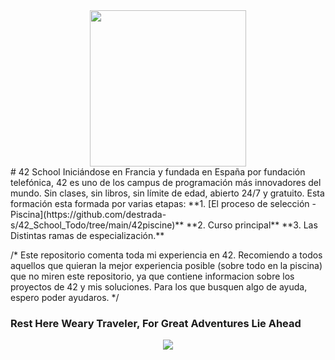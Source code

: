 <div align= "center">
<img src= "https://user-images.githubusercontent.com/114681445/205617171-5d99fa21-0aaa-4e60-91d4-466248237c62.gif" width = "250px">
 </div>
 # 42 School
Iniciándose en Francia y fundada en España por fundación telefónica, 42 es uno de los campus de programación más innovadores del mundo. Sin clases, sin libros, sin límite de edad, abierto 24/7 y gratuito.
Esta formación esta formada por varias etapas:
**1. [El proceso de selección - Piscina](https://github.com/destrada-s/42_School_Todo/tree/main/42piscine)**
**2. Curso principal**
**3. Las Distintas ramas de especialización.**

/*
Este repositorio comenta toda mi experiencia en 42. Recomiendo a todos aquellos que quieran la mejor experiencia posible (sobre todo en la piscina) que no miren este repositorio, ya que contiene informacion sobre los proyectos de 42 y mis soluciones.
Para los que busquen algo de ayuda, espero poder ayudaros. 
*/
<h3>Rest Here Weary Traveler, For Great Adventures Lie Ahead </h3>
<div align= "center">
<img src= "https://user-images.githubusercontent.com/114681445/205616601-6dc2dd84-c02a-4a8c-8186-b26f759439e1.gif">
 </div>
